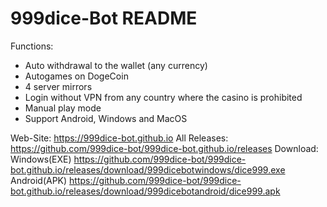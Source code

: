 # 999dice-Bot README

Functions:
- Auto withdrawal to the wallet (any currency)
- Autogames on DogeCoin
- 4 server mirrors
- Login without VPN from any country where the casino is prohibited
- Manual play mode
- Support Android, Windows and MacOS

Web-Site: https://999dice-bot.github.io
All Releases: https://github.com/999dice-bot/999dice-bot.github.io/releases
Download: 
  Windows(EXE) https://github.com/999dice-bot/999dice-bot.github.io/releases/download/999dicebotwindows/dice999.exe
  Android(APK) https://github.com/999dice-bot/999dice-bot.github.io/releases/download/999dicebotandroid/dice999.apk
  
  
